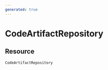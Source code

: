 ```yaml
---
generated: true
---
```


# CodeArtifactRepository


## Resource

```text
CodeArtifactRepository
```



